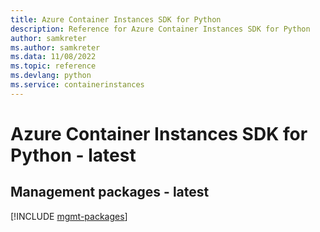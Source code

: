 ```yaml
---
title: Azure Container Instances SDK for Python
description: Reference for Azure Container Instances SDK for Python
author: samkreter
ms.author: samkreter
ms.data: 11/08/2022
ms.topic: reference
ms.devlang: python
ms.service: containerinstances
---
```

# Azure Container Instances SDK for Python - latest

## Management packages - latest
[!INCLUDE [mgmt-packages](container-instances-mgmt-index.md)]
